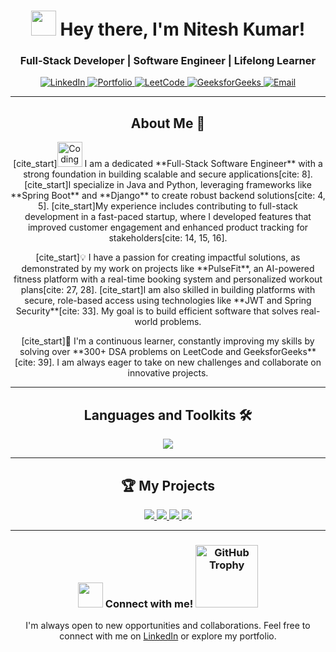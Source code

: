 <h1 align="center">
  <img src="https://raw.githubusercontent.com/Nitesh6206/Nitesh6206/main/assets/wave.gif" width="40px"> Hey there, I'm Nitesh Kumar!
</h1>
<h3 align="center">Full-Stack Developer | Software Engineer | Lifelong Learner</h3>


<p align="center">
  <a href="https://www.linkedin.com/in/nitesh-kumar-67970125b/" target="_blank">
    <img src="https://img.shields.io/badge/LinkedIn-0077B5?style=for-the-badge&logo=linkedin&logoColor=white" alt="LinkedIn">
  </a>
  <a href="https://nitesh-kumar-singh-portfolio.netlify.app/" target="_blank">
    <img src="https://img.shields.io/badge/Portfolio-000000?style=for-the-badge&logo=web&logoColor=white" alt="Portfolio">
  </a>
  <a href="https://leetcode.com/u/niteshsingh6206/" target="_blank">
    <img src="https://img.shields.io/badge/LeetCode-FFA116?style=for-the-badge&logo=leetcode&logoColor=black" alt="LeetCode">
  </a>
  <a href="https://www.geeksforgeeks.org/user/niteshsimeew/" target="_blank">
    <img src="https://img.shields.io/badge/GeeksforGeeks-308D46?style=for-the-badge&logo=geeksforgeeks&logoColor=white" alt="GeeksforGeeks">
  </a>
  <a href="mailto:niteshsingh6206@gmail.com">
    <img src="https://img.shields.io/badge/Email-D14836?style=for-the-badge&logo=gmail&logoColor=white" alt="Email">
  </a>
</p>

---

<h2 align="center">About Me 🚀</h2>

<p align="center">
  [cite_start]<img src="https://media.giphy.com/media/qgM9Tj0k66v2k/giphy.gif" width="40" alt="Coding GIF"> I am a dedicated **Full-Stack Software Engineer** with a strong foundation in building scalable and secure applications[cite: 8]. [cite_start]I specialize in Java and Python, leveraging frameworks like **Spring Boot** and **Django** to create robust backend solutions[cite: 4, 5]. [cite_start]My experience includes contributing to full-stack development in a fast-paced startup, where I developed features that improved customer engagement and enhanced product tracking for stakeholders[cite: 14, 15, 16].
</p>
<p align="center">
  [cite_start]💡 I have a passion for creating impactful solutions, as demonstrated by my work on projects like **PulseFit**, an AI-powered fitness platform with a real-time booking system and personalized workout plans[cite: 27, 28]. [cite_start]I am also skilled in building platforms with secure, role-based access using technologies like **JWT and Spring Security**[cite: 33]. My goal is to build efficient software that solves real-world problems.
</p>
<p align="center">
  [cite_start]🌱 I'm a continuous learner, constantly improving my skills by solving over **300+ DSA problems on LeetCode and GeeksforGeeks**[cite: 39]. I am always eager to take on new challenges and collaborate on innovative projects.
</p>

---

<h2 align="center">Languages and Toolkits 🛠️</h2>

<p align="center">
  <img src="https://skillicons.dev/icons?i=java,spring,js,react,redux,py,django,ts,mysql,mongodb,docker,git,npm,postman,tailwind" />
</p>

---

<h2 align="center">🏆 My Projects</h2>
<p align="center">
  <a href="https://github.com/Nitesh6206/Crowd-Source-Issues-Tracker" target="_blank">
    <img src="https://github-readme-stats.vercel.app/api/pin/?username=Nitesh6206&repo=Crowd-Source-Issues-Tracker&theme=tokyonight&bg_color=1F222E" />
  </a>
  <a href="https://github.com/Nitesh6206/BookVerse-Secure-Online-Bookstore" target="_blank">
    <img src="https://github-readme-stats.vercel.app/api/pin/?username=Nitesh6206&repo=BookVerse-Secure-Online-Bookstore&theme=tokyonight&bg_color=1F222E" />
  </a>
  <a href="https://github.com/Nitesh6206/PulseFit-Fitness-App-Backend" target="_blank">
    <img src="https://github-readme-stats.vercel.app/api/pin/?username=Nitesh6206&repo=PulseFit-Fitness-App-Backend&theme=tokyonight&bg_color=1F222E" />
  </a>
  <a href="https://github.com/Nitesh6206/Emergency-Alert-System-Microservices" target="_blank">
    <img src="https://github-readme-stats.vercel.app/api/pin/?username=Nitesh6206&repo=Emergency-Alert-System-Microservices&theme=tokyonight&bg_color=1F222E" />
  </a>
</p>

---

<h3 align="center">
  <img src="https://raw.githubusercontent.com/Nitesh6206/Nitesh6206/main/assets/typing.gif" width="40px"> Connect with me! <img src="https://github-profile-trophy.vercel.app/?username=Nitesh6206&theme=radical&no-frame=true&no-bg=true" width="100px" alt="GitHub Trophy">
</h3>

<p align="center">
  I'm always open to new opportunities and collaborations. Feel free to connect with me on <a href="https://www.linkedin.com/in/nitesh-kumar-67970125b/">LinkedIn</a> or explore my portfolio.
</p>
